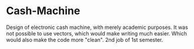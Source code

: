 # Cash-Machine
 Design of electronic cash machine, with merely academic purposes.
It was not possible to use vectors, which would make writing much easier. 
Which would also make the code more "clean". 
2nd job of 1st semester.
